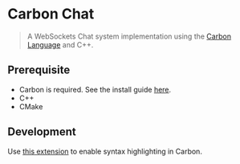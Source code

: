 # Carbon Chat
> A WebSockets Chat system implementation using the [Carbon Language](https://github.com/carbon-language/carbon-lang) and C++.

## Prerequisite
- Carbon is required. See the install guide [here](https://github.com/carbon-language/carbon-lang#getting-started).
- C++
- CMake

## Development
Use [this extension](https://github.com/rishaandesai/CarbonVSCode.git) to enable syntax highlighting in Carbon.  



